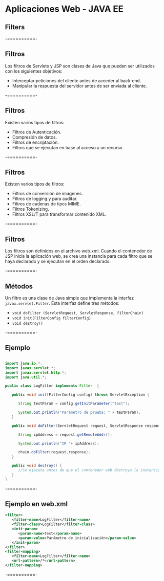 # Aplicaciones Web - JAVA EE
## Filters

-==========-

## Filtros

Los filtros de Servlets y JSP son clases de Java que pueden ser utilizados con los siguientes objetivos:

- Interceptar peticiones del cliente antes de acceder al back-end.
- Manipular la respuesta del servidor antes de ser enviada al cliente.

-==========-

## Filtros

Existen varios tipos de filtros:

- Filtros de Autenticación.
- Compresión de datos.
- Filtros de encriptación.
- Filtros que se ejecutan en base al acceso a un recurso.

-==========-

## Filtros

Existen varios tipos de filtros:

- Filtros de conversión de imagenes.
- Filtros de logging y para auditar.
- Filtros de cadenas de tipos MIME.
- Filtros Tokenizing.
- Filtros XSL/T para transformar contenido XML.

-==========-

## Filtros

Los filtros son definidos en el archivo web.xml. Cuando el contenedor de JSP inicia la aplicación web, se crea una instancia para cada filtro que se haya declarado y se ejecutan en el orden declarado.

-==========-

## Métodos

Un filtro es una clase de Java simple que implementa la interfaz `javax.servlet.Filter`. Esta interfaz define tres métodos:

- `void doFilter (ServletRequest, ServletResponse, FilterChain)`
- `void init(FilterConfig filterConfig)`
- `void destroy()`

-==========-

## Ejemplo

```java

import java.io.*;
import javax.servlet.*;
import javax.servlet.http.*;
import java.util.*;

public class LogFilter implements Filter  {

   public void init(FilterConfig config) throws ServletException {

      String testParam = config.getInitParameter("test");

      System.out.println("Parámetro de prueba: " + testParam);
   }

   public void doFilter(ServletRequest request, ServletResponse response, FilterChain chain)  throws java.io.IOException, ServletException {

      String ipAddress = request.getRemoteAddr();

      System.out.println("IP "+ ipAddress);

      chain.doFilter(request,response);
   }

   public void destroy() {
      //Se ejecuta antes de que el contenedor web destruya la instancia
   }
}
```


-==========-

## Ejemplo en web.xml

```xml
<filter>
   <filter-name>LogFilter</filter-name>
   <filter-class>LogFilter</filter-class>
   <init-param>
	  <param-name>test</param-name>
	  <param-value>Parámetro de inicialización</param-value>
   </init-param>
</filter>
<filter-mapping>
   <filter-name>LogFilter</filter-name>
   <url-pattern>/*</url-pattern>
</filter-mapping>
```

-==========-

<div class="image">
  <img class="no-border" data-src="img/12-01.png"/>
</div>
